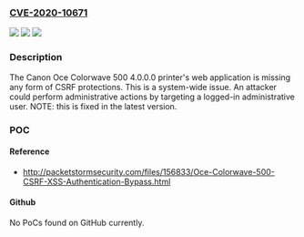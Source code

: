 ### [CVE-2020-10671](https://cve.mitre.org/cgi-bin/cvename.cgi?name=CVE-2020-10671)
![](https://img.shields.io/static/v1?label=Product&message=n%2Fa&color=blue)
![](https://img.shields.io/static/v1?label=Version&message=n%2Fa&color=blue)
![](https://img.shields.io/static/v1?label=Vulnerability&message=n%2Fa&color=brighgreen)

### Description

The Canon Oce Colorwave 500 4.0.0.0 printer's web application is missing any form of CSRF protections. This is a system-wide issue. An attacker could perform administrative actions by targeting a logged-in administrative user. NOTE: this is fixed in the latest version.

### POC

#### Reference
- http://packetstormsecurity.com/files/156833/Oce-Colorwave-500-CSRF-XSS-Authentication-Bypass.html

#### Github
No PoCs found on GitHub currently.

